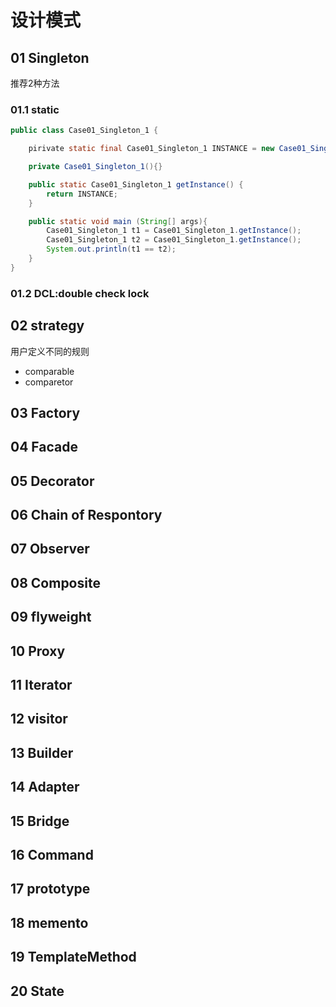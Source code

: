 # 设计模式

## 01 Singleton
推荐2种方法
### 01.1 static
```java
public class Case01_Singleton_1 {

    pirivate static final Case01_Singleton_1 INSTANCE = new Case01_Singleton_1();

    private Case01_Singleton_1(){}

    public static Case01_Singleton_1 getInstance() {
        return INSTANCE;
    }

    public static void main (String[] args){
        Case01_Singleton_1 t1 = Case01_Singleton_1.getInstance();
        Case01_Singleton_1 t2 = Case01_Singleton_1.getInstance();
        System.out.println(t1 == t2);
    }
}

```
### 01.2 DCL:double check lock
## 02 strategy
用户定义不同的规则
* comparable
* comparetor
## 03 Factory
## 04 Facade
## 05 Decorator
## 06 Chain of Respontory
## 07 Observer
## 08 Composite
## 09 flyweight
## 10 Proxy
## 11 Iterator
## 12 visitor
## 13 Builder
## 14 Adapter
## 15 Bridge
## 16 Command
## 17 prototype
## 18 memento
## 19 TemplateMethod
## 20 State

<!--https://www.bilibili.com/video/BV1tK411W7xx?p=15-->